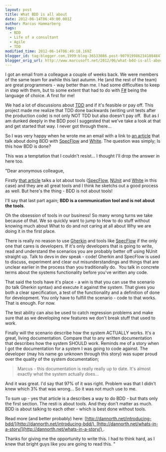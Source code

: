 ```yaml
---
layout: post
title: What BDD is all about
date: 2012-06-14T06:49:00.001Z
author: Marcus Hammarberg
tags:
  - BDD
  - Life of a consultant
  - Agile
  - TDD
modified_time: 2012-06-14T06:49:18.169Z
blogger_id: tag:blogger.com,1999:blog-36533086.post-9079199862341884847
blogger_orig_url: http://www.marcusoft.net/2012/06/what-bdd-is-all-about.html
---
```



I got an
email from a colleague a couple of weeks back. We were members of the
same team for awhile this last autumn. He (and the rest of the team) are
great programmers - way better than me. I had some difficulties to keep
in step with them, but to some extent that had to do with
<a href="http://msdn.microsoft.com/en-us/vstudio/hh388569.aspx"
target="_blank">F#</a> being the language of choice. A first for me!

We had a lot of discussions about
<a href="http://en.wikipedia.org/wiki/Test-driven_development"
target="_blank">TDD</a> and if it's feasible or pay off. This project
made me realize that TDD done backwards (writing unit tests after the
production code) is not only NOT TDD but also doesn't pay off.  But as I
am dunked deeply in the BDD pool I suggested that we've take a look at
that and get started that way. I never got through there...

So I was very happy when he wrote me an email with a link to <a
href="http://devblog.cloudreach.co.uk/2012/05/behaviour-driven-development-in-net.html"
target="_blank">an article</a> that talk about doing BDD with
<a href="http://specflow.org/" target="_blank">SpecFlow</a> and
<a href="http://white.codeplex.com/" target="_blank">White</a>. The
question was simply; Is this how BDD is done?

This was a temptation that I couldn't resist... I thought I'll drop the
answer in here too.

"Dear anonymous colleague,

Firstly <a
href="http://devblog.cloudreach.co.uk/2012/05/behaviour-driven-development-in-net.html"
target="_blank">that article</a> talks a lot about tools
(<a href="http://specflow.org/" target="_blank">SpecFlow</a>,
<a href="http://www.nunit.org/" target="_blank">NUnit</a> and <a href="http://white.codeplex.com/" target="_blank">White</a> in
this case) and they are all great tools and I think he sketchs out a
good process as well. But here's the thing - BDD is not about tools!

I'll say that last part again; **BDD is a communication tool and is not
about the tools**.

<div class="p2">

Oh the obsession of tools in our business! So many wrong turns we take
because of that. We so quickly want to jump to How to do stuff without
knowing much about What to do and not caring at all about Why we are
doing it in the first place.

There is really no reason to use
<a href="https://github.com/cucumber/cucumber/wiki/Gherkin"
target="_blank">Gherkin</a> and tools
like <a href="http://specflow.org/" target="_blank">SpecFlow</a> if the
only one that cares is developers. If it's only developers that is going
to write, read and understand the scenarios you are probably better off
using NUnit straight up. Talk to devs in dev speak - code!
Gherkin and SpecFlow is used to discuss, experiment and clear
out misunderstandings and things that are unclear earlier in the process
than you traditionally do.  You talk in concrete terms about the systems
functionality before you've written any code.

That said the tools have it's place - a win is that you can use the
scenario (to talk Gherkin syntax) and execute it against the system.
That gives you both a clear specification, a test of the functionality
and a definition of done for development. You only have to fulfill the
scenario - code to that works. That is enough. For now.


<div class="p2">

The test ability can also be used to catch regression problems and make
sure that as we developing new features we don't break stuff that used
to work.

Finally will the scenario describe how the system ACTUALLY works. It's a
great, living documentation. Compare that to any written documentation
that describes how the system SHOULD work.
Reminds me of a story when I got the documentation for a system I was
going to code against. The developer (may his name go unknown through
this story) was super proud over the quality of the system
documentation;

> Marcus - this documentation is really really up to date. It's almost
> exactly what the system actually does...

And it was great. I'd say that 97% of it was right. Problem was that I
didn't knew which 3% that was wrong... So it was not much use to me.


<div class="p2">

To sum up - yes that article is a describes a way to do BDD - but thats
only the first section. The resti is about tools. And they don't matter
as much. BDD is about talking to each other - which is best done without
tools.

Read more (and better probably) here: [<span
class="s2">http://dannorth.net/introducing-bdd/](http://dannorth.net/introducing-bdd/), [<span
class="s2">http://dannorth.net/whats-in-a-story/](http://dannorth.net/whats-in-a-story/) .

Thanks for giving me the opportunity to write this. I had to think hard,
as I knew that bright guys like you are going to read this. "

